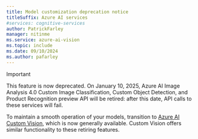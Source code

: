 ```yaml
---
title: Model customization deprecation notice
titleSuffix: Azure AI services
#services: cognitive-services
author: PatrickFarley
manager: nitinme
ms.service: azure-ai-vision
ms.topic: include
ms.date: 09/10/2024
ms.author: pafarley
---
```


> [!IMPORTANT]
> This feature is now deprecated. On January 10, 2025, Azure AI Image Analysis 4.0 Custom Image Classification, Custom Object Detection, and Product Recognition preview API will be retired: after this date, API calls to these services will fail.
>
> To maintain a smooth operation of your models, transition to [Azure AI Custom Vision](/azure/ai-services/Custom-Vision-Service/overview), which is now generally available. Custom Vision offers similar functionality to these retiring features.